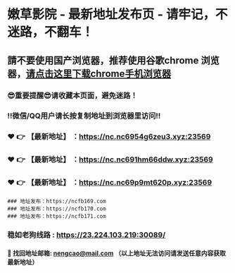 # 嫩草影院 - 最新地址发布页 - 请牢记，不迷路，不翻车！

## 請不要使用国产浏览器，推荐使用谷歌chrome 浏览器，<a href = "https://www.google.cn/chrome/">请点击这里下载chrome手机浏览器</a>

### :sunglasses:重要提醒:sunglasses:请收藏本页面，避免迷路！
### ‼️微信/QQ用户请长按复制地址到浏览器里访问‼️

### :heart: :point_right: 【最新地址】 ：https://nc.nc6954g6zeu3.xyz:23569
### :heart: :point_right: 【最新地址】 ：https://nc.nc691hm66ddw.xyz:23569
### :heart: :point_right: 【最新地址】 ：https://nc.nc69p9mt620p.xyz:23569

    ### 地址发布：https://ncfb169.com
    ### 地址发布：https://ncfb170.com
    ### 地址发布：https://ncfb171.com

### 稳如老狗线路 : https://23.224.103.219:30089/

#### :e-mail: __找回地址邮箱: nengcao@mail.com （以上地址无法访问请发送任意内容获取最新地址）__
